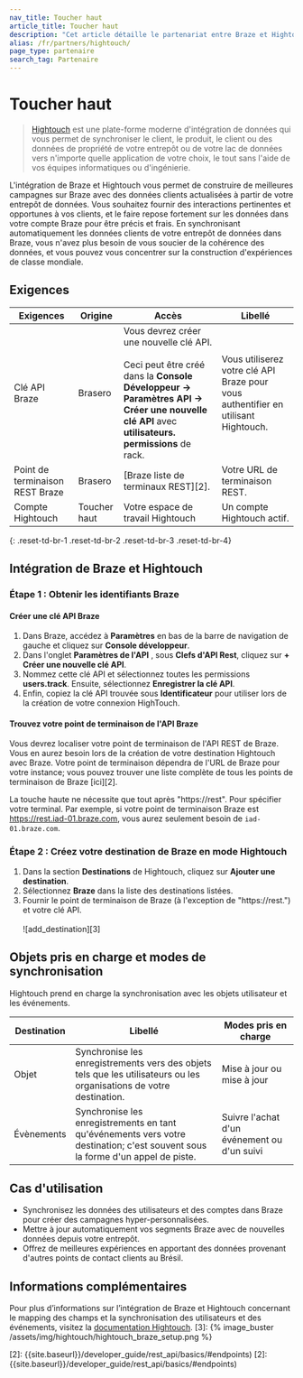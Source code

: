 ```yaml
---
nav_title: Toucher haut
article_title: Toucher haut
description: "Cet article détaille le partenariat entre Braze et Hightouch, une plateforme pour synchroniser les données de vos clients de votre entrepôt aux outils commerciaux."
alias: /fr/partners/hightouch/
page_type: partenaire
search_tag: Partenaire
---
```


# Toucher haut

> [Hightouch][1] est une plate-forme moderne d'intégration de données qui vous permet de synchroniser le client, le produit, le client ou des données de propriété de votre entrepôt ou de votre lac de données vers n'importe quelle application de votre choix, le tout sans l'aide de vos équipes informatiques ou d'ingénierie.

L'intégration de Braze et Hightouch vous permet de construire de meilleures campagnes sur Braze avec des données clients actualisées à partir de votre entrepôt de données. Vous souhaitez fournir des interactions pertinentes et opportunes à vos clients, et le faire repose fortement sur les données dans votre compte Braze pour être précis et frais. En synchronisant automatiquement les données clients de votre entrepôt de données dans Braze, vous n'avez plus besoin de vous soucier de la cohérence des données, et vous pouvez vous concentrer sur la construction d'expériences de classe mondiale.

## Exigences

| Exigences                       | Origine      | Accès                                                                                                                                                                                                      | Libellé                                                                            |
| ------------------------------- | ------------ | ---------------------------------------------------------------------------------------------------------------------------------------------------------------------------------------------------------- | ---------------------------------------------------------------------------------- |
| Clé API Braze                   | Brasero      | Vous devrez créer une nouvelle clé API.<br><br>Ceci peut être créé dans la __Console Développeur -> Paramètres API -> Créer une nouvelle clé API__ avec __utilisateurs. permissions__ de rack. | Vous utiliserez votre clé API Braze pour vous authentifier en utilisant Hightouch. |
| Point de terminaison REST Braze | Brasero      | [Braze liste de terminaux REST][2].                                                                                                                                                                        | Votre URL de terminaison REST.                                                     |
| Compte Hightouch                | Toucher haut | Votre espace de travail Hightouch                                                                                                                                                                          | Un compte Hightouch actif.                                                         |
{: .reset-td-br-1 .reset-td-br-2 .reset-td-br-3  .reset-td-br-4}

## Intégration de Braze et Hightouch

### Étape 1 : Obtenir les identifiants Braze

#### Créer une clé API Braze

1. Dans Braze, accédez à __Paramètres__ en bas de la barre de navigation de gauche et cliquez sur __Console développeur__.
2. Dans l'onglet __Paramètres de l'API__ , sous __Clefs d'API Rest__, cliquez sur __+ Créer une nouvelle clé API__.
3. Nommez cette clé API et sélectionnez toutes les permissions __users.track__.  Ensuite, sélectionnez __Enregistrer la clé API__.
4. Enfin, copiez la clé API trouvée sous __Identificateur__ pour utiliser lors de la création de votre connexion HighTouch.

#### Trouvez votre point de terminaison de l'API Braze

Vous devrez localiser votre point de terminaison de l'API REST de Braze. Vous en aurez besoin lors de la création de votre destination Hightouch avec Braze. Votre point de terminaison dépendra de l'URL de Braze pour votre instance; vous pouvez trouver une liste complète de tous les points de terminaison de Braze [ici][2].

La touche haute ne nécessite que tout après "https://rest". Pour spécifier votre terminal. Par exemple, si votre point de terminaison Braze est https://rest.iad-01.braze.com, vous aurez seulement besoin de `iad-01.braze.com`.

### Étape 2 : Créez votre destination de Braze en mode Hightouch

1. Dans la section __Destinations__ de Hightouch, cliquez sur __Ajouter une destination__.
2. Sélectionnez __Braze__ dans la liste des destinations listées.
3. Fournir le point de terminaison de Braze (à l'exception de "https://rest.") et votre clé API.<br><br>!\[add_destination\]\[3\]

## Objets pris en charge et modes de synchronisation

Hightouch prend en charge la synchronisation avec les objets utilisateur et les événements.

| Destination | Libellé                                                                                                                        | Modes pris en charge                        |
| ----------- | ------------------------------------------------------------------------------------------------------------------------------ | ------------------------------------------- |
| Objet       | Synchronise les enregistrements vers des objets tels que les utilisateurs ou les organisations de votre destination.           | Mise à jour ou mise à jour                  |
| Évènements  | Synchronise les enregistrements en tant qu'événements vers votre destination; c'est souvent sous la forme d'un appel de piste. | Suivre l'achat d'un événement ou d'un suivi |

## Cas d'utilisation

* Synchronisez les données des utilisateurs et des comptes dans Braze pour créer des campagnes hyper-personnalisées.
* Mettre à jour automatiquement vos segments Braze avec de nouvelles données depuis votre entrepôt.
* Offrez de meilleures expériences en apportant des données provenant d'autres points de contact clients au Brésil.

## Informations complémentaires

Pour plus d’informations sur l’intégration de Braze et Hightouch concernant le mapping des champs et la synchronisation des utilisateurs et des événements, visitez la [documentation Hightouch](https://hightouch.io/docs/destinations/braze/).
[3]: {% image_buster /assets/img/hightouch/hightouch_braze_setup.png %}

[1]: https://hightouch.io
[2]: {{site.baseurl}}/developer_guide/rest_api/basics/#endpoints)
[2]: {{site.baseurl}}/developer_guide/rest_api/basics/#endpoints)
